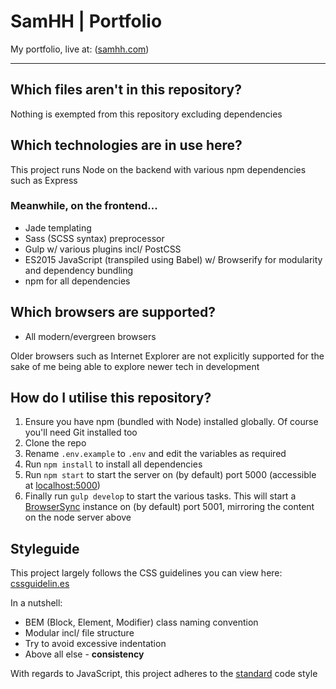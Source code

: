 # SamHH | Portfolio

My portfolio, live at: ([samhh.com](https://samhh.com))

---

## Which files aren't in this repository?

Nothing is exempted from this repository excluding dependencies

## Which technologies are in use here?

This project runs Node on the backend with various npm dependencies such as Express

### Meanwhile, on the frontend...

- Jade templating
- Sass (SCSS syntax) preprocessor
- Gulp w/ various plugins incl/ PostCSS
- ES2015 JavaScript (transpiled using Babel) w/ Browserify for modularity and dependency bundling
- npm for all dependencies

## Which browsers are supported?

- All modern/evergreen browsers

Older browsers such as Internet Explorer are not explicitly supported for the sake of me being able to explore newer tech in development

## How do I utilise this repository?

1. Ensure you have npm (bundled with Node) installed globally. Of course you'll need Git installed too
2. Clone the repo
3. Rename ``.env.example`` to ``.env`` and edit the variables as required
4. Run ``npm install`` to install all dependencies
5. Run ``npm start`` to start the server on (by default) port 5000 (accessible at [localhost:5000](http://localhost:5000))
6. Finally run ``gulp develop`` to start the various tasks. This will start a [BrowserSync](http://www.browsersync.io/) instance on (by default) port 5001, mirroring the content on the node server above

## Styleguide

This project largely follows the CSS guidelines you can view here: [cssguidelin.es](http://cssguidelin.es/)

In a nutshell:

- BEM (Block, Element, Modifier) class naming convention
- Modular incl/ file structure
- Try to avoid excessive indentation
- Above all else - **consistency**

With regards to JavaScript, this project adheres to the [standard](https://github.com/feross/standard) code style
